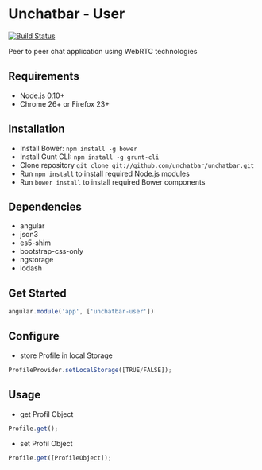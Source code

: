 # Unchatbar - User
[![Build Status](https://travis-ci.org/unchatbar/unchatbar-user.svg?branch=master)](https://travis-ci.org/unchatbar/unchatbar-user)

Peer to peer chat application using WebRTC technologies

## Requirements
* Node.js 0.10+
* Chrome 26+ or Firefox 23+

## Installation
* Install Bower: `npm install -g bower`
* Install Gunt CLI: `npm install -g grunt-cli`
* Clone repository `git clone git://github.com/unchatbar/unchatbar.git`
* Run `npm install` to install required Node.js modules
* Run `bower install` to install required Bower components

## Dependencies
* angular
* json3
* es5-shim
* bootstrap-css-only
* ngstorage
* lodash

## Get Started
```javascript
angular.module('app', ['unchatbar-user'])
```

## Configure
* store Profile in local Storage
```js
ProfileProvider.setLocalStorage([TRUE/FALSE]);
```
## Usage
* get Profil Object
```js
Profile.get();
```

* set Profil Object
```js
Profile.get([ProfileObject]);
```


